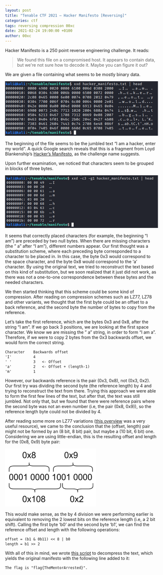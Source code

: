 ```yaml
---
layout: post
title: "Tenable CTF 2021 – Hacker Manifesto [Reversing]"
categories: ctf
tags: reversing compression 00xc
date: 2021-02-24 19:00:00 +0100
author: 00xc
---
```


Hacker Manifesto is a 250 point reverse engineering challenge. It reads:
> We found this file on a compromised host. It appears to contain data, but we're not sure how to decode it. Maybe you can figure it out?

We are given a file containing what seems to be mostly binary data.

![](head.png)

The beginning of the file seems to be the jumbled text “I am a hacker, enter my world”. A quick Google search reveals that this is a fragment from Loyd Blankenship’s [Hacker’s Manifesto](http://phrack.org/issues/7/3.html), as the challenge name suggests.

Upon further examination, we noticed that characters seem to be grouped in blocks of three bytes.

![](head3.png)

It seems that correctly placed characters (for example, the beginning “I am”) are preceded by two null bytes. When there are missing characters (the ” a” after “I am”), different numbers appear. Our first thought was a substitution scheme, where each preceding byte corresponded to a character to be placed in. In this case, the byte 0x3 would correspond to the space character, and the byte 0x8 would correspond to the ‘a’ character. By using the original text, we tried to reconstruct the text based on this kind of substitution, but we soon realized that it just did not work, as there was not a one-to-one correspondence between these bytes and the needed characters.

We then started thinking that this scheme could be some kind of compression. After reading on compression schemes such as LZ77, LZ78 and other variants, we thought that the first byte could be an offset to a back reference, and the second byte the number of bytes to copy from the reference.

Let’s take the first reference, which are the bytes 0x3 and 0x8, after the string “I am”. If we go back 3 positions, we are looking at the first space character. We know we are missing the ” a” string, in order to form “I am a”. Therefore, if we were to copy 2 bytes from the 0x3 backwards offset, we would form the correct string.

```
Character    Backwards offset
'I'          4
' '          3   <- Offset
'a'          2   <- Offset + (length-1)
'm'          1
```

However, our backwards reference is the pair (0x3, 0x8), not (0x3, 0x2). Our first try was dividing the second byte (the reference length) by 4 and trying to reconstruct the text from there. Trying this approach we were able to form the first few lines of the text, but after that, the text was still jumbled. Not only that, but we found that there were reference pairs where the second byte was not an even number (i.e, the pair (0x8, 0x9)), so the reference length byte could not be divided by 4.

After reading some more on LZ77 variations ([this overview](https://en.wikibooks.org/wiki/Data_Compression/Dictionary_compression) was a very useful resource), we came to the conclusion that the (offset, length) pair might not be formed by an (8 bit, 8 bit) pair, but maybe a (10 bit, 6 bit) one. Considering we are using little-endian, this is the resulting offset and length for the (0x8, 0x9) byte pair:

![](litte-endian-300x190.png)

This would make sense, as the by 4 division we were performing earlier is equivalent to removing the 2 lowest bits on the reference length (i.e, a 2 bit shift). Calling the first byte ‘b0’ and the second byte ‘b1’, we can find the reference offset and length with the following operations:

```
offset = (b1 & 0b11) << 8 | b0
length = b1 >> 2
```

With all of this in mind, we wrote [this script](https://gist.github.com/00xc/ef410c5a79615eed8d0c7140e95e2068) to decompress the text, which yields the original manifesto with the following line added to it:
```
The flag is "flag{TheMentorArrested}".
```